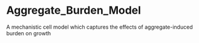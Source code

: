 # Aggregate_Burden_Model
A mechanistic cell model which captures the effects of aggregate-induced burden on growth 
